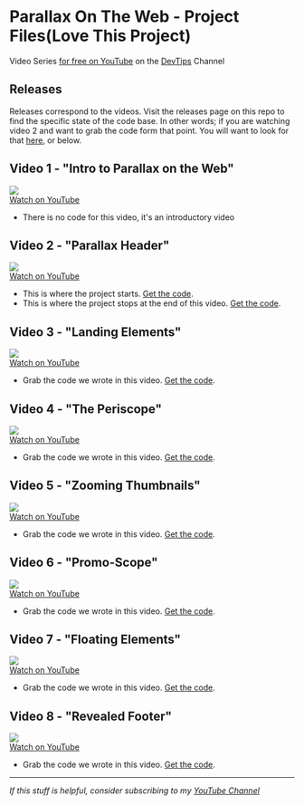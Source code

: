 # Parallax On The Web - Project Files(Love This Project)

Video Series [ for free on YouTube](https://www.youtube.com/playlist?list=PLqGj3iMvMa4IyCbhul-PdeiDqmh4ooJzk) on the [DevTips](https://www.youtube.com/user/DevTipsForDesigners) Channel

## Releases

Releases correspond to the videos. Visit the releases page on this repo to find the specific state of the code base. In other words; if you are watching video 2 and want to grab the code form that point. You will want to look for that [here](https://github.com/DevTips/Parallax-on-the-Web-DevTips-/releases), or below.

## Video 1 - "Intro to Parallax on the Web"

<a href="https://youtu.be/STwoa-9jxi0"><img src="https://i.ytimg.com/vi/STwoa-9jxi0/mqdefault.jpg"><br>Watch on YouTube</a>

- There is no code for this video, it's an introductory video



## Video 2 - "Parallax Header"

<a href="https://youtu.be/WTZpNAbz3jg"><img src="https://i.ytimg.com/vi/WTZpNAbz3jg/mqdefault.jpg"><br>Watch on YouTube</a>

- This is where the project starts. [Get the code](https://github.com/DevTips/Parallax-on-the-Web-DevTips-/releases/tag/v0.0).
- This is where the project stops at the end of this video. [Get the code](https://github.com/DevTips/Parallax-on-the-Web-DevTips-/releases/tag/v0.1).



## Video 3 - "Landing Elements"

<a href="https://youtu.be/-iOdDz2LnEk"><img src="https://i.ytimg.com/vi/-iOdDz2LnEk/mqdefault.jpg"><br>Watch on YouTube</a>

- Grab the code we wrote in this video. [Get the code](https://github.com/DevTips/Parallax-on-the-Web-DevTips-/releases/tag/v0.2).



## Video 4 - "The Periscope"

<a href="https://youtu.be/uYPdA_SFSDw"><img src="https://i.ytimg.com/vi/uYPdA_SFSDw/mqdefault.jpg"><br>Watch on YouTube</a>

- Grab the code we wrote in this video. [Get the code](https://github.com/DevTips/Parallax-on-the-Web-DevTips-/releases/tag/v0.3).



## Video 5 - "Zooming Thumbnails"

<a href="https://youtu.be/KzP7YXcHNcE"><img src="https://i.ytimg.com/vi/KzP7YXcHNcE/mqdefault.jpg"><br>Watch on YouTube</a>

- Grab the code we wrote in this video. [Get the code](https://github.com/DevTips/Parallax-on-the-Web-DevTips-/releases/tag/v0.4).



## Video 6 - "Promo-Scope"

<a href="https://youtu.be/zEXubVd_y_M"><img src="https://i.ytimg.com/vi/zEXubVd_y_M/mqdefault.jpg"><br>Watch on YouTube</a>

- Grab the code we wrote in this video. [Get the code](https://github.com/DevTips/Parallax-on-the-Web-DevTips-/releases/tag/v0.5).



## Video 7 - "Floating Elements"

<a href="https://youtu.be/LoouHSB0BMM"><img src="https://i.ytimg.com/vi/LoouHSB0BMM/mqdefault.jpg"><br>Watch on YouTube</a>

- Grab the code we wrote in this video. [Get the code](https://github.com/DevTips/Parallax-on-the-Web-DevTips-/releases/tag/v0.6).


## Video 8 - "Revealed Footer"

<a href="https://youtu.be/VH0iYda6KNs"><img src="https://i.ytimg.com/vi/VH0iYda6KNs/mqdefault.jpg"><br>Watch on YouTube</a>


- Grab the code we wrote in this video. [Get the code](https://github.com/DevTips/Parallax-on-the-Web-DevTips-/releases/tag/v0.7).


---


_If this stuff is helpful, consider subscribing to my [YouTube Channel](https://www.youtube.com/user/DevTipsForDesigners)_

